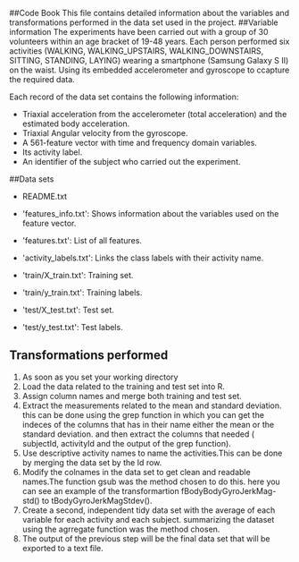 ##Code Book
This file contains detailed information about the variables and transformations performed in the data set used in the project.
##Variable information
The experiments have been carried out with a group of 30 volunteers within an age bracket of 19-48 years. Each person performed six activities (WALKING, WALKING_UPSTAIRS, WALKING_DOWNSTAIRS, SITTING, STANDING, LAYING) wearing a smartphone (Samsung Galaxy S II) on the waist. Using its embedded accelerometer and gyroscope to ccapture the required data.


Each record of the data set  contains the following information:
- Triaxial acceleration from the accelerometer (total acceleration) and the estimated body acceleration.
- Triaxial Angular velocity from the gyroscope. 
- A 561-feature vector with time and frequency domain variables. 
- Its activity label. 
- An identifier of the subject who carried out the experiment.

##Data sets
- README.txt

- 'features_info.txt': Shows information about the variables used on the feature vector.

- 'features.txt': List of all features.

- 'activity_labels.txt': Links the class labels with their activity name.

- 'train/X_train.txt': Training set.

- 'train/y_train.txt': Training labels.

- 'test/X_test.txt': Test set.

- 'test/y_test.txt': Test labels.

## Transformations performed
1. As soon as you set your working directory
2. Load the data  related to the training and test set into R.
3. Assign column names and merge both training and test set.
4. Extract the measurements related to the mean and standard deviation.
this can be done using the grep function in which you can get the indeces of the columns that has in their name either the mean or the standard deviation. and then  extract the columns that  needed ( subjectId, activityId and the output of the grep function).
5. Use descriptive activity names to name the activities.This can be done by merging the data set by the Id row.
6. Modify the colnames in the data set to get clean and readable names.The function gsub was the method chosen to do this. here you can see an example of the transformartion fBodyBodyGyroJerkMag-std()  to tBodyGyroJerkMagStdev().
7. Create a second, independent tidy data set with the average of each variable for each activity and each subject. 
summarizing the dataset using the agrregate function was the method chosen.
8. The output of the previous step will be the final data set that will be exported to a text file.

